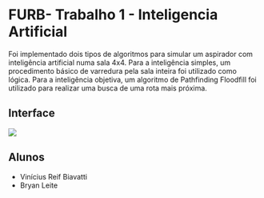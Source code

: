 # FURB- Trabalho 1 - Inteligencia Artificial
Foi implementado dois tipos de algoritmos para simular um aspirador com inteligência artificial numa sala 4x4. Para a inteligência simples, um procedimento básico de varredura pela sala inteira foi utilizado como lógica. Para a inteligência objetiva, um algoritmo de Pathfinding Floodfill foi utilizado para realizar uma busca de uma rota mais próxima.  

## Interface
<img src="https://uploaddeimagens.com.br/images/001/998/263/original/job2.png?1553818897">

## Alunos
- Vinícius Reif Biavatti
- Bryan Leite

